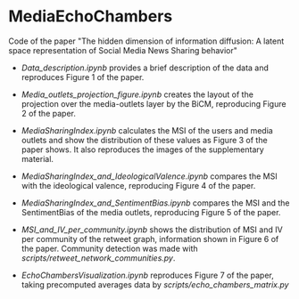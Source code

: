 # MediaEchoChambers

Code of the paper "The hidden dimension of information diffusion: A latent space representation of Social Media News Sharing behavior"

- *Data_description.ipynb* provides a brief description of the data and reproduces Figure 1 of the paper.

- *Media_outlets_projection_figure.ipynb* creates the layout of the projection over the media-outlets layer by the BiCM, reproducing Figure 2 of the paper.

- *MediaSharingIndex.ipynb* calculates the MSI of the users and media outlets and show the distribution of these values as Figure 3 of the paper shows. It also reproduces the images of the supplementary material.

- *MediaSharingIndex_and_IdeologicalValence.ipynb* compares the MSI with the ideological valence, reproducing Figure 4 of the paper.

- *MediaSharingIndex_and_SentimentBias.ipynb* compares the MSI and the SentimentBias of the media outlets, reproducing Figure 5 of the paper.

- *MSI_and_IV_per_community.ipynb* shows the distribution of MSI and IV per community of the retweet graph, information shown in Figure 6 of the paper. Community detection was made with *scripts/retweet_network_communities.py*.

- *EchoChambersVisualization.ipynb* reproduces Figure 7 of the paper, taking precomputed averages data by *scripts/echo_chambers_matrix.py* 
